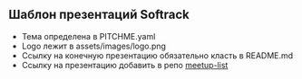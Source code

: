 ## Шаблон презентаций Softrack

- Тема определена в PITCHME.yaml
- Logo лежит в assets/images/logo.png
- Ссылку на конечную презентацию обязательно класть в README.md
- Ссылку на презентацию добавить в репо [meetup-list](https://github.com/Softrack-LLP/meetup-list)
